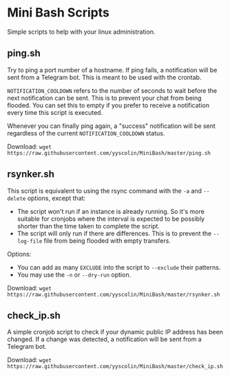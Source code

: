 # Mini Bash Scripts
Simple scripts to help with your linux administration.

## ping.sh
Try to ping a port number of a hostname. If ping fails, a notification will be sent from a Telegram bot. This is meant to be used with the crontab.

`NOTIFICATION_COOLDOWN` refers to the number of seconds to wait before the next notification can be sent. This is to prevent your chat from being flooded. You can set this to empty if you prefer to receive a notification every time this script is executed.

Whenever you can finally ping again, a "success" notification will be sent regardless of the current `NOTIFICATION_COOLDOWN` status.

Download: `wget https://raw.githubusercontent.com/yyscolin/MiniBash/master/ping.sh`

## rsynker.sh
This script is equivalent to using the rsync command with the `-a` and `--delete` options, except that:
- The script won't run if an instance is already running. So it's more suitable for cronjobs where the interval is expected to be possibly shorter than the time taken to complete the script.
- The script will only run if there are differences. This is to prevent the `--log-file` file from being flooded with empty transfers.

Options:
- You can add as many `EXCLUDE` into the script to `--exclude` their patterns.
- You may use the `-n` or `--dry-run` option.

Download: `wget https://raw.githubusercontent.com/yyscolin/MiniBash/master/rsynker.sh`

## check_ip.sh
A simple cronjob script to check if your dynamic public IP address has been changed. If a change was detected, a notification will be sent from a Telegram bot.

Download: `wget https://raw.githubusercontent.com/yyscolin/MiniBash/master/check_ip.sh`

